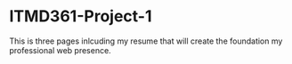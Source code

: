 # ITMD361-Project-1
This is three pages inlcuding my resume that will create the foundation my professional web presence.
